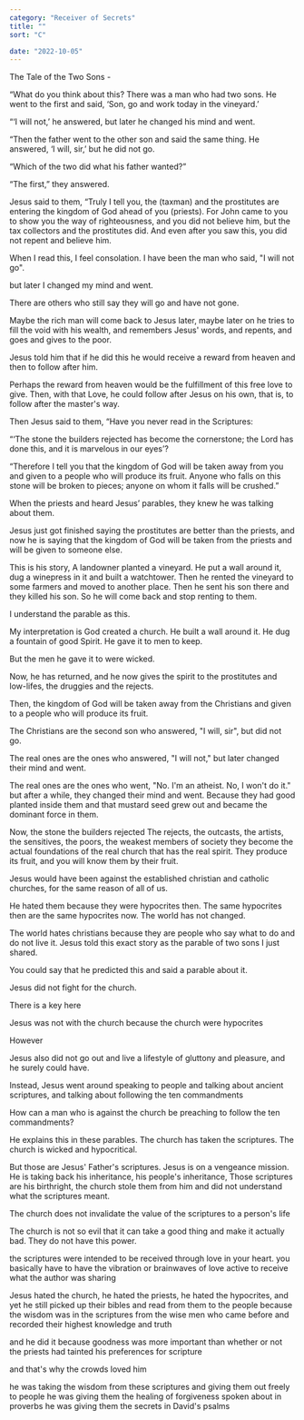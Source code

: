 ```yaml
---
category: "Receiver of Secrets" 
title: ""
sort: "C" 

date: "2022-10-05"
---
```


The Tale of the Two Sons - 

“What do you think about this? There was a man who had two sons. He went to the first and said, ‘Son, go and work today in the vineyard.’

“‘I will not,’ he answered, but later he changed his mind and went.

“Then the father went to the other son and said the same thing. He answered, ‘I will, sir,’ but he did not go.

“Which of the two did what his father wanted?”

“The first,” they answered.

Jesus said to them, “Truly I tell you, the (taxman) and the prostitutes are entering the kingdom of God ahead of you (priests). For John came to you to show you the way of righteousness, and you did not believe him, but the tax collectors and the prostitutes did. And even after you saw this, you did not repent and believe him. 

When I read this, I feel consolation. 
I have been the man who said, "I will not go".

but later I changed my mind and went.

There are others who still say they will go and have not gone.

Maybe the rich man will come back to Jesus later, 
maybe later on he tries to fill the void with his wealth, 
and remembers Jesus' words, 
and repents, 
and goes and gives to the poor. 

Jesus told him that if he did this he would receive a reward from heaven and then to follow after him. 

Perhaps the reward from heaven would be the fulfillment of this free love to give. Then, with that Love, he could follow after Jesus on his own, 
that is, to follow after the master's way.

Then 
Jesus said to them, “Have you never read in the Scriptures:

“‘The stone the builders rejected
    has become the cornerstone;
the Lord has done this,
    and it is marvelous in our eyes’?

 “Therefore I tell you that the kingdom of God will be taken away from you and given to a people who will produce its fruit. Anyone who falls on this stone will be broken to pieces; anyone on whom it falls will be crushed.”

When the priests and heard Jesus’ parables, they knew he was talking about them.

Jesus just got finished saying the prostitutes are better than the priests, 
and now he is saying that the kingdom of God will be taken from the priests and will be given to someone else. 

This is his story, 
A landowner planted a vineyard. He put a wall around it, dug a winepress in it and built a watchtower. Then he rented the vineyard to some farmers and moved to another place.
Then he sent his son there and they killed his son. 
So he will come back and stop renting to them.

I understand the parable as this.

My interpretation is God created a church. He built a wall around it. He dug a fountain of good Spirit. He gave it to men to keep. 

But the men he gave it to were wicked.

Now, he has returned, and he now gives the spirit to the prostitutes and low-lifes, the druggies and the rejects.

Then, the kingdom of God will be taken away from the Christians and given to a people who will produce its fruit.

The Christians are the second son who answered, 
"I will, sir", but did not go. 

The real ones are the ones who answered, "I will not," but later changed their mind and went.

The real ones are the ones who went, "No. I'm an atheist. No, I won't do it." but after a while, they changed their mind and went. 
Because they had good planted inside them and that mustard seed grew out and became the dominant force in them.

Now, the stone the builders rejected 
The rejects, the outcasts, the artists, the sensitives, the poors, the weakest members of society
they become the actual foundations of the real church that has the real spirit. 
They produce its fruit, 
and you will know them by their fruit. 

Jesus would have been against the established christian and catholic churches, for the same reason of all of us. 

He hated them because they were hypocrites then. 
The same hypocrites then are the same hypocrites now. 
The world has not changed. 

The world hates christians because they are people who say what to do and do not live it. 
Jesus told this exact story as the parable of two sons I just shared. 

You could say that he predicted this and said a parable about it.

Jesus did not fight for the church.

There is a key here

Jesus was not with the church because the church were hypocrites

However

Jesus also did not go out and live a lifestyle of gluttony and pleasure, and he surely could have.

Instead, 
Jesus went around speaking to people and talking about ancient scriptures, and talking about following the ten commandments

How can a man who is against the church be preaching to follow the ten commandments?

He explains this in these parables. The church has taken the scriptures. 
The church is wicked and hypocritical. 

But those are Jesus' Father's scriptures. 
Jesus is on a vengeance mission. 
He is taking back his inheritance, his people's inheritance, 
Those scriptures are his birthright, 
the church stole them from him and did not understand what the scriptures meant.

The church does not invalidate the value of the scriptures to a person's life

The church is not so evil that it can take a good thing and make it actually bad. 
They do not have this power.

the scriptures were intended to be received through love in your heart.
you basically have to have the vibration or brainwaves of love active to receive what the author was sharing 

Jesus hated the church, he hated the priests, he hated the hypocrites, 
and yet he still picked up their bibles and read from them to the people 
because the wisdom was in the scriptures from the wise men who came before and recorded their highest knowledge and truth

and he did it because goodness was more important than whether or not the priests had tainted his preferences for scripture

and that's why the crowds loved him

he was taking the wisdom from these scriptures and giving them out freely to people 
he was giving them the healing of forgiveness spoken about in proverbs 
he was giving them the secrets in David's psalms